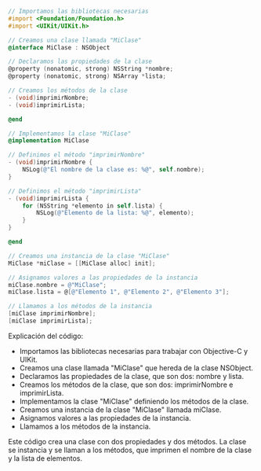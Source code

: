 ```objective-c
// Importamos las bibliotecas necesarias
#import <Foundation/Foundation.h>
#import <UIKit/UIKit.h>

// Creamos una clase llamada "MiClase"
@interface MiClase : NSObject

// Declaramos las propiedades de la clase
@property (nonatomic, strong) NSString *nombre;
@property (nonatomic, strong) NSArray *lista;

// Creamos los métodos de la clase
- (void)imprimirNombre;
- (void)imprimirLista;

@end

// Implementamos la clase "MiClase"
@implementation MiClase

// Definimos el método "imprimirNombre"
- (void)imprimirNombre {
    NSLog(@"El nombre de la clase es: %@", self.nombre);
}

// Definimos el método "imprimirLista"
- (void)imprimirLista {
    for (NSString *elemento in self.lista) {
        NSLog(@"Elemento de la lista: %@", elemento);
    }
}

@end

// Creamos una instancia de la clase "MiClase"
MiClase *miClase = [[MiClase alloc] init];

// Asignamos valores a las propiedades de la instancia
miClase.nombre = @"MiClase";
miClase.lista = @[@"Elemento 1", @"Elemento 2", @"Elemento 3"];

// Llamamos a los métodos de la instancia
[miClase imprimirNombre];
[miClase imprimirLista];
```

Explicación del código:

* Importamos las bibliotecas necesarias para trabajar con Objective-C y UIKit.
* Creamos una clase llamada "MiClase" que hereda de la clase NSObject.
* Declaramos las propiedades de la clase, que son dos: nombre y lista.
* Creamos los métodos de la clase, que son dos: imprimirNombre e imprimirLista.
* Implementamos la clase "MiClase" definiendo los métodos de la clase.
* Creamos una instancia de la clase "MiClase" llamada miClase.
* Asignamos valores a las propiedades de la instancia.
* Llamamos a los métodos de la instancia.

Este código crea una clase con dos propiedades y dos métodos. La clase se instancia y se llaman a los métodos, que imprimen el nombre de la clase y la lista de elementos.